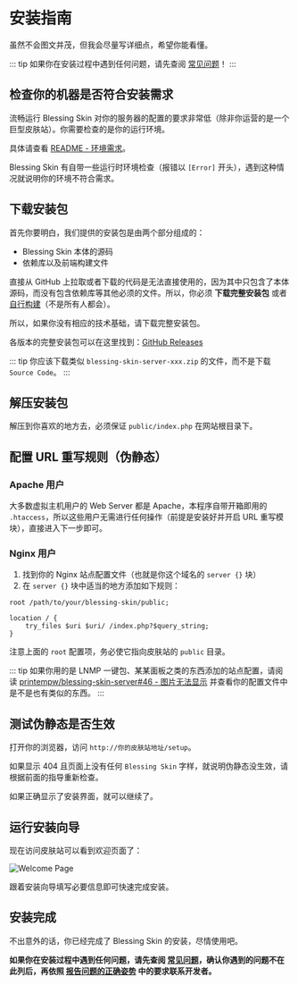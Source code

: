 # 安装指南

虽然不会图文并茂，但我会尽量写详细点，希望你能看懂。

::: tip
如果你在安装过程中遇到任何问题，请先查阅 [常见问题](/faq.md)！
:::

## 检查你的机器是否符合安装需求

流畅运行 Blessing Skin 对你的服务器的配置的要求非常低（除非你运营的是一个巨型皮肤站）。你需要检查的是你的运行环境。

具体请查看 [README - 环境需求](https://github.com/bs-community/blessing-skin-server/blob/master/README.md#%E7%8E%AF%E5%A2%83%E8%A6%81%E6%B1%82)。

Blessing Skin 有自带一些运行时环境检查（报错以 `[Error]` 开头），遇到这种情况就说明你的环境不符合需求。

## 下载安装包

首先你要明白，我们提供的安装包是由两个部分组成的：

- Blessing Skin 本体的源码
- 依赖库以及前端构建文件

直接从 GitHub 上拉取或者下载的代码是无法直接使用的，因为其中只包含了本体源码，而没有包含依赖库等其他必须的文件。所以，你必须 **下载完整安装包** 或者 [自行构建](https://github.com/bs-community/blessing-skin-server/blob/master/README.md#%E8%87%AA%E8%A1%8C%E6%9E%84%E5%BB%BA)（不是所有人都会）。

所以，如果你没有相应的技术基础，请下载完整安装包。

各版本的完整安装包可以在这里找到：[GitHub Releases](https://github.com/bs-community/blessing-skin-server/releases)

::: tip
你应该下载类似 `blessing-skin-server-xxx.zip` 的文件，而不是下载 `Source Code`。
:::

## 解压安装包

解压到你喜欢的地方去，必须保证 `public/index.php` 在网站根目录下。

## 配置 URL 重写规则（伪静态）

### Apache 用户

大多数虚拟主机用户的 Web Server 都是 Apache，本程序自带开箱即用的 `.htaccess`，所以这些用户无需进行任何操作（前提是安装好并开启 URL 重写模块），直接进入下一步即可。

### Nginx 用户

1. 找到你的 Nginx 站点配置文件（也就是你这个域名的 `server {}` 块）
2. 在 `server {}` 块中适当的地方添加如下规则：

```nginx
root /path/to/your/blessing-skin/public;

location / {
    try_files $uri $uri/ /index.php?$query_string;
}
```

注意上面的 `root` 配置项，务必使它指向皮肤站的 `public` 目录。

::: tip
如果你用的是 LNMP 一键包、某某面板之类的东西添加的站点配置，请阅读 [printempw/blessing-skin-server#46 - 图片无法显示](https://github.com/printempw/blessing-skin-server/issues/46) 并查看你的配置文件中是不是也有类似的东西。
:::

## 测试伪静态是否生效

打开你的浏览器，访问 `http://你的皮肤站地址/setup`。

如果显示 404 且页面上没有任何 `Blessing Skin` 字样，就说明伪静态没生效，请根据前面的指导重新检查。

如果正确显示了安装界面，就可以继续了。

## 运行安装向导

现在访问皮肤站可以看到欢迎页面了：

![Welcome Page](https://i.loli.net/2018/02/08/5a7c1b7f4ab66.png)

跟着安装向导填写必要信息即可快速完成安装。

## 安装完成

不出意外的话，你已经完成了 Blessing Skin 的安装，尽情使用吧。

**如果你在安装过程中遇到任何问题，请先查阅 [常见问题](/faq.md)，确认你遇到的问题不在此列后，再依照 [报告问题的正确姿势](/report.md) 中的要求联系开发者。**
